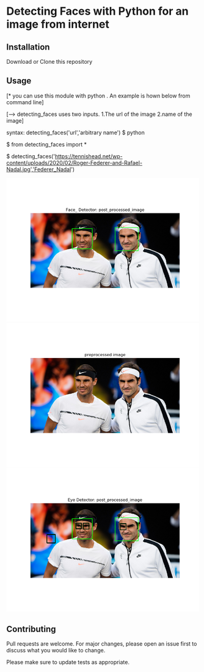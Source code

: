 

# Detecting Faces with Python for an image from internet

## Installation

Download or Clone this repository

## Usage

[* you can use this module with python . An example is hown below from command line]

[--> detecting_faces uses two inputs. 1.The url of the image 2.name of the image]

syntax: detecting_faces('url','arbitrary name')
$ python

$ from detecting_faces import *

$ detecting_faces('https://tennishead.net/wp-content/uploads/2020/02/Roger-Federer-and-Rafael-Nadal.jpg','Federer_Nadal')

![Test Image 1](https://github.com/n-bharath-chowdhary/Data-Science/blob/master/AI/post_processed_image.png)
![Test Image 2](https://github.com/n-bharath-chowdhary/Data-Science/blob/master/AI/preprocessed_image.png)
![Test Image 3](https://github.com/n-bharath-chowdhary/Data-Science/blob/master/AI/eye_detector_image.png)


## Contributing
Pull requests are welcome. For major changes, please open an issue first to discuss what you would like to change.

Please make sure to update tests as appropriate.

